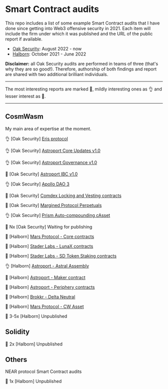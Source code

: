# Smart Contract audits
This repo includes a list of some example Smart Contract audits that I have done since getting into Web3 offensive security in 2021. Each item will include the firm under which it was published and the URL of the public report if available. 
* [Oak Security](https://www.oaksecurity.io/): August 2022 - now
* [Halborn](https://halborn.com/): October 2021 - June 2022

**Disclaimer:** all Oak Security audits are performed in teams of three (that's why they are so good!). Therefore, authorship of both findings and report are shared with two additional brilliant individuals.

---
The most interesting reports are marked :gem:, mildly interesting ones as :ok_hand: and lesser interest as :newspaper:. 

---

## CosmWasm 

My main area of expertise at the moment.

:ok_hand: [Oak Security] [Eris protocol](https://github.com/oak-security/audit-reports/blob/master/Eris%20Protocol/2023-02-15%20Audit%20Report%20-%20Eris%20Protocol%20v1.0.pdf)

:ok_hand: [Oak Security] [Astroport Core Updates v1.0](https://github.com/oak-security/audit-reports/blob/master/Astroport/2023-02-10%20Audit%20Report%20-%20Astroport%20Core%20Updates%20v1.0.pdf)

:ok_hand: [Oak Security] [Astroport Governance v1.0](https://github.com/oak-security/audit-reports/blob/master/Astroport/2023-02-14%20Audit%20Report%20-%20Astroport%20Governance%20Updates%20v1.0.pdf)

:newspaper: [Oak Security] [Astroport IBC v1.0](https://github.com/oak-security/audit-reports/blob/master/Astroport/2023-02-14%20Audit%20Report%20-%20Astroport%20IBC%20v1.0.pdf)

:ok_hand: [Oak Security] [Apollo DAO 3](https://github.com/oak-security/audit-reports/blob/master/Apollo/2023-01-17%20Audit%20Report%20-%20Apollo%20DAO%203%20v1.0.pdf)

:gem: [Oak Security]  [Comdex Locking and Vesting contracts](https://github.com/oak-security/audit-reports/blob/master/Comdex/2022-10-28%20Audit%20Report%20-%20Comdex%20Locking%20and%20Vesting%20Contracts%20v1.0.pdf)

:gem: [Oak Security]  [Margined Protocol Perpetuals](https://github.com/oak-security/audit-reports/blob/master/Margined%20Protocol/2022-10-28%20Audit%20Report%20-%20Margined%20Protocol%20Perpetuals%20v1.0.pdf)

:ok_hand: [Oak Security]  [Prism Auto-compounding cAsset](https://github.com/oak-security/audit-reports/blob/master/Prism/2022-11-04%20Audit%20Report%20-%20Prism%20Auto%20Compounding%20cAsset%20v1.0.pdf)

:newspaper: Nx [Oak Security] Waiting for publishing

:gem: [Halborn] [Mars Protocol - Core contracts](https://github.com/HalbornSecurity/PublicReports/blob/master/CosmWasm%20Smart%20Contract%20Audits/Mars_Protocol_Core_Contracts_CosmWasm_Smart_Contract_Security_Audit_Report_Halborn_Final.pdf)

:newspaper: [Halborn] [Stader Labs - LunaX contracts](https://github.com/HalbornSecurity/PublicReports/blob/master/CosmWasm%20Smart%20Contract%20Audits/Stader_Labs_LunaX_Contrracts_CosmWasm_Smart_Contract_Security_Audit_Report_Halborn_Final.pdf)

:newspaper: [Halborn] [Stader Labs - SD Token Staking contracts](https://github.com/HalbornSecurity/PublicReports/blob/master/CosmWasm%20Smart%20Contract%20Audits/Stader_Labs_SD_Token_Staking_Contracts_CosmWasm_Smart_Contract_Security_Audit_Report_Halborn_Final.pdf)

:ok_hand: [Halborn] [Astroport - Astral Assembly](https://github.com/HalbornSecurity/PublicReports/blob/master/CosmWasm%20Smart%20Contract%20Audits/Astroport_fi_Astral_Assembly_CosmWasm_Smart_Contract_Security_Audit_Report_Halborn_Final.pdf)

:newspaper: [Halborn] [Astroport - Maker contract](https://github.com/HalbornSecurity/PublicReports/blob/master/CosmWasm%20Smart%20Contract%20Audits/Astroport_fi_Maker_Contract_CosmWasm_Smart_Contract_Security_Audit_Report_Halborn_Final.pdf)

:gem: [Halborn] [Astroport - Periphery contracts](https://github.com/HalbornSecurity/PublicReports/blob/master/CosmWasm%20Smart%20Contract%20Audits/Astroport_fi_Periphery_Contracts_CosmWasm_Smart_Contract_Security_Audit_Report_Halborn_Final.pdf)

:newspaper: [Halborn] [Brokkr - Delta Neutral](https://github.com/HalbornSecurity/PublicReports/blob/master/CosmWasm%20Smart%20Contract%20Audits/Brokkr_Protocol_Delta_Neutral_CosmWasm_Smart_Contract_Security_Audit_Report_Halborn_Final.pdf)

:newspaper: [Halborn] [Mars Protocol - CW Asset](https://github.com/HalbornSecurity/PublicReports/blob/master/CosmWasm%20Smart%20Contract%20Audits/Mars_CW_Asset_CosmWasm_Smart_Contract_Security_Audit_Report_Halborn_Final.pdf)

:newspaper: 3-5x [Halborn] Unpublished



## Solidity

:newspaper: 2x [Halborn] Unpublished

## Others

NEAR protocol Smart Contract audits

:newspaper: 1x [Halborn] Unpublished
